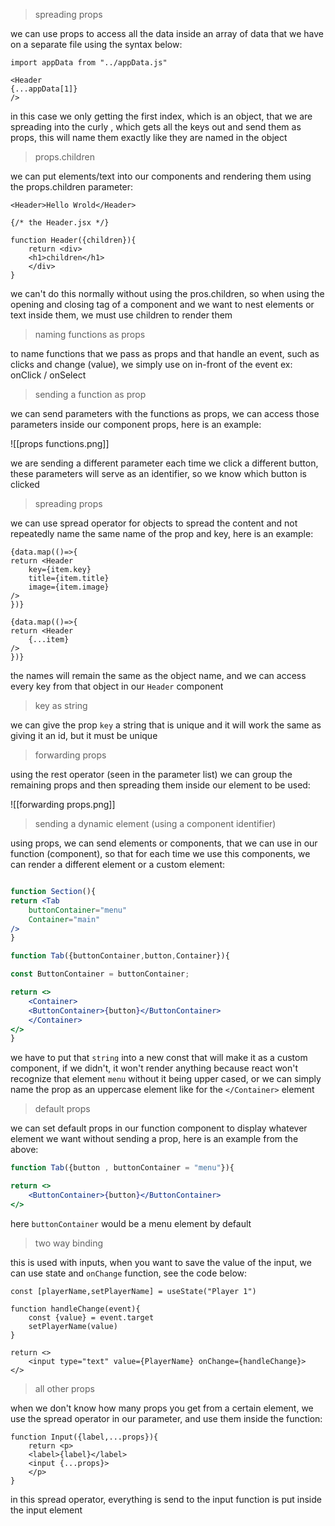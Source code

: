 > spreading props

we can use props to access all the data inside an array of data that we have on a separate file using the syntax below:

```JSX
import appData from "../appData.js"

<Header 
{...appData[1]}
/>
```

in this case we only getting the first index, which is an object, that we are spreading into the curly , which gets all the keys out and send them as props, this will name them exactly like they are named in the object

> props.children

we can put elements/text into our components and rendering them using the props.children parameter:

```JSX
<Header>Hello Wrold</Header>

{/* the Header.jsx */}

function Header({children}){
	return <div>
	<h1>children</h1>
	</div>
}
```
we can't do this normally without using the pros.children, so when using the opening and closing tag of a component and we want to nest elements or text inside them, we must use children to render them

> naming functions as props

to name functions that we pass as props and that handle an event, such as clicks and change (value), we simply use on in-front of the event ex: onClick / onSelect

> sending a function as prop

we can send parameters with the functions as props, we can access those parameters inside our component props, here is an example:

![[props functions.png]]

we are sending a different parameter each time we click a different button, these parameters will serve as an identifier, so we know which button is clicked

> spreading props

we can use spread operator for objects to spread the content and not repeatedly name the same name of the prop and key, here is an example:

```JSX
{data.map(()=>{
return <Header
	key={item.key}
	title={item.title}
	image={item.image}
/>
})}

{data.map(()=>{
return <Header
	{...item}
/>
})}
```

the names will remain the same as the object name, and we can access every key from that object in our `Header` component

>key as string

we can give the prop `key` a string that is unique and it will work the same as giving it an id, but it must be unique

> forwarding props

using the rest operator (seen in the parameter list) we can group the remaining props and then spreading them inside our element to be used:

![[forwarding props.png]]

> sending a dynamic element (using a component identifier)

using props, we can send elements or components, that we can use in our function (component), so that for each time we use this components, we can render a different element or a custom element:

```jsx

function Section(){
return <Tab 
	buttonContainer="menu"
	Container="main"
/>
}

function Tab({buttonContainer,button,Container}){

const ButtonContainer = buttonContainer;

return <>
	<Container>
	<ButtonContainer>{button}</ButtonContainer>
	</Container>
</>
}
```

we have to put that `string` into a new const that will make it as a custom component, if we didn't, it won't render anything because react won't recognize that element `menu` without it being upper cased, or we can simply name the prop as an uppercase element like for the `</Container>` element

> default props

we can set default props in our function component to display whatever element we want without sending a prop, here is an example from the above:

```jsx
function Tab({button , buttonContainer = "menu"}){

return <>
	<ButtonContainer>{button}</ButtonContainer>
</>
```

here `buttonContainer` would be a menu element by default

> two way binding

this is used with inputs, when you want to save the value of the input, we can use state and `onChange` function, see the code below:

```JSX
const [playerName,setPlayerName] = useState("Player 1")

function handleChange(event){
	const {value} = event.target
	setPlayerName(value)
}

return <>
	<input type="text" value={PlayerName} onChange={handleChange}>
</>
```

> all other props

when we don't know how many props you get from a certain element, we use the spread operator in our parameter, and use them inside the function:

```JSX
function Input({label,...props}){
	return <p>
	<label>{label}</label>
	<input {...props}>
	</p>
}
```

in this spread operator, everything is send to the input function is put inside the input element